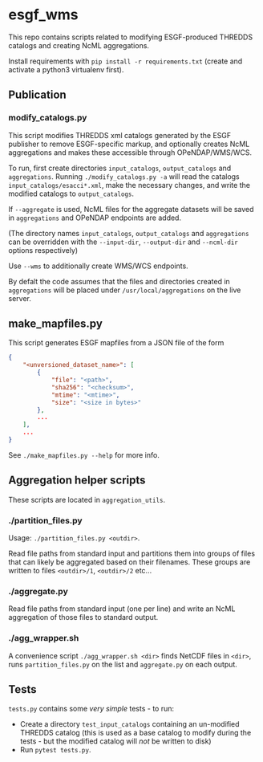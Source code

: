 # esgf_wms

This repo contains scripts related to modifying ESGF-produced THREDDS catalogs
and creating NcML aggregations.

Install requirements with `pip install -r requirements.txt` (create and
activate a python3 virtualenv first).

## Publication

### modify_catalogs.py

This script modifies THREDDS xml catalogs generated by the ESGF publisher to
remove ESGF-specific markup, and optionally creates NcML aggregations and makes
these accessible through OPeNDAP/WMS/WCS.

To run, first create directories `input_catalogs`, `output_catalogs` and `aggregations`.
Running `./modify_catalogs.py -a` will read the catalogs `input_catalogs/esacci*.xml`, make the
necessary changes, and write the modified catalogs to `output_catalogs`.

If `--aggregate` is used, NcML files for the aggregate datasets will be saved in `aggregations` and
OPeNDAP endpoints are added.

(The directory names `input_catalogs`, `output_catalogs` and `aggregations` can be overridden with
the `--input-dir`, `--output-dir` and `--ncml-dir` options respectively)

Use `--wms` to additionally create WMS/WCS endpoints.

By defalt the code assumes that the files and directories created in `aggregations` will be placed
under `/usr/local/aggregations` on the live server.

## make_mapfiles.py

This script generates ESGF mapfiles from a JSON file of the form

```json
{
    "<unversioned_dataset_name>": [
        {
            "file": "<path>",
            "sha256": "<checksum>",
            "mtime": "<mtime>",
            "size": "<size in bytes>"
        },
        ...
    ],
    ...
}
```

See `./make_mapfiles.py --help` for more info.

## Aggregation helper scripts

These scripts are located in `aggregation_utils`.

### ./partition_files.py

Usage: `./partition_files.py <outdir>`.

Read file paths from standard input and partitions them into groups of files that can likely be
aggregated based on their filenames. These groups are written to files `<outdir>/1`, `<outdir>/2`
etc...

### ./aggregate.py

Read file paths from standard input (one per line) and write an NcML aggregation of those files to
standard output.

### ./agg_wrapper.sh

A convenience script `./agg_wrapper.sh <dir>` finds NetCDF files in `<dir>`, runs
`partition_files.py` on the list and `aggregate.py` on each output.

## Tests

`tests.py` contains some *very simple* tests - to run:

* Create a directory `test_input_catalogs` containing an un-modified THREDDS
  catalog (this is used as a base catalog to modify during the tests - but the
  modified catalog will *not* be written to disk)
* Run `pytest tests.py`.
